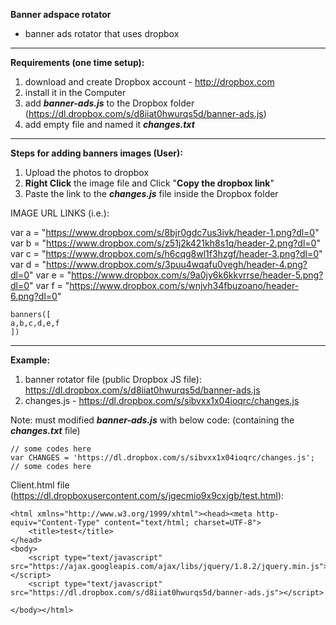 **Banner adspace rotator**
- banner ads rotator that uses dropbox


----------


**Requirements (one time setup):**

1. download and create Dropbox account - http://dropbox.com
2.  install it in the Computer
3. add ***banner-ads.js*** to the Dropbox folder (https://dl.dropbox.com/s/d8iiat0hwurqs5d/banner-ads.js)
4. add empty file and named it ***changes.txt***


----------


**Steps for adding banners images (User):**

1. Upload the photos to dropbox
2. **Right Click** the image file and Click "**Copy the dropbox link**"
3. Paste the link to the ***changes.js*** file inside the Dropbox folder
 
IMAGE URL LINKS (i.e.):

var a = "https://www.dropbox.com/s/8bjr0gdc7us3ivk/header-1.png?dl=0"
var b = "https://www.dropbox.com/s/z51j2k421kh8s1q/header-2.png?dl=0"
var c = "https://www.dropbox.com/s/h6cqg8wl1f3hzgf/header-3.png?dl=0"
var d = "https://www.dropbox.com/s/3puu4wqafu0vegh/header-4.png?dl=0"
var e = "https://www.dropbox.com/s/9a0jy6k6kkvrrse/header-5.png?dl=0"
var f = "https://www.dropbox.com/s/wnjvh34fbuzoano/header-6.png?dl=0"

	banners([
	a,b,c,d,e,f
	])




----------


**Example:**

1. banner rotator file (public Dropbox JS file):
https://dl.dropbox.com/s/d8iiat0hwurqs5d/banner-ads.js
2. changes.js - https://dl.dropbox.com/s/sibvxx1x04ioqrc/changes.js
 

Note:  must modified ***banner-ads.js*** with below code: (containing the ***changes.txt*** file)

    // some codes here
    var CHANGES = 'https://dl.dropbox.com/s/sibvxx1x04ioqrc/changes.js';
    // some codes here



Client.html file (https://dl.dropboxusercontent.com/s/jgecmio9x9cxjgb/test.html):

    <html xmlns="http://www.w3.org/1999/xhtml"><head><meta http-equiv="Content-Type" content="text/html; charset=UTF-8">
    	<title>test</title>
    </head>
    <body>
    	<script type="text/javascript" src="https://ajax.googleapis.com/ajax/libs/jquery/1.8.2/jquery.min.js"></script>
    	<script type="text/javascript" src="https://dl.dropbox.com/s/d8iiat0hwurqs5d/banner-ads.js"></script>
    	
    </body></html>
